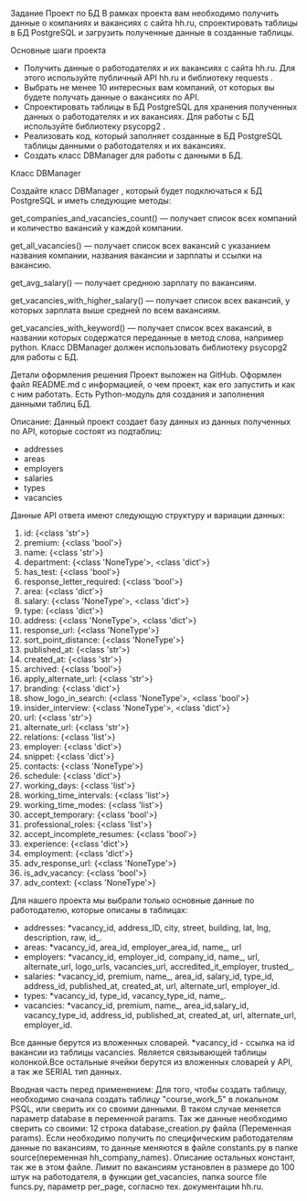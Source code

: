 Задание
Проект по БД
В рамках проекта вам необходимо получить данные о компаниях и вакансиях с сайта hh.ru, спроектировать таблицы в БД
PostgreSQL и загрузить полученные данные в созданные таблицы.

Основные шаги проекта

- Получить данные о работодателях и их вакансиях с сайта hh.ru. Для этого используйте публичный API hh.ru и библиотеку
  requests
  .
- Выбрать не менее 10 интересных вам компаний, от которых вы будете получать данные о вакансиях по API.
- Спроектировать таблицы в БД PostgreSQL для хранения полученных данных о работодателях и их вакансиях. Для работы с БД
  используйте библиотеку
  psycopg2
  .
- Реализовать код, который заполняет созданные в БД PostgreSQL таблицы данными о работодателях и их вакансиях.
- Создать класс DBManager для работы с данными в БД.

Класс DBManager

Создайте класс
DBManager
, который будет подключаться к БД PostgreSQL и иметь следующие методы:

get_companies_and_vacancies_count()
— получает список всех компаний и количество вакансий у каждой компании.

get_all_vacancies()
— получает список всех вакансий с указанием названия компании, названия вакансии и зарплаты и ссылки на вакансию.

get_avg_salary()
— получает среднюю зарплату по вакансиям.

get_vacancies_with_higher_salary()
— получает список всех вакансий, у которых зарплата выше средней по всем вакансиям.

get_vacancies_with_keyword()
— получает список всех вакансий, в названии которых содержатся переданные в метод слова, например python.
Класс DBManager должен использовать библиотеку psycopg2 для работы с БД.

Детали оформления решения
Проект выложен на GitHub.
Оформлен файл README.md с информацией, о чем проект, как его запустить и как с ним работать.
Есть Python-модуль для создания и заполнения данными таблиц БД.

Описание:
Данный проект создает базу данных из данных полученных по API, которые состоят из подтаблиц:
- addresses
- areas
- employers
- salaries
- types
- vacancies

Данные API ответа имеют следующую структуру и вариации данных:
1. id: {<class 'str'>}
2. premium: {<class 'bool'>}
3. name: {<class 'str'>}
4. department: {<class 'NoneType'>, <class 'dict'>}
5. has_test: {<class 'bool'>}
6. response_letter_required: {<class 'bool'>}
7. area: {<class 'dict'>}
8. salary: {<class 'NoneType'>, <class 'dict'>}
9. type: {<class 'dict'>}
10. address: {<class 'NoneType'>, <class 'dict'>}
11. response_url: {<class 'NoneType'>}
12. sort_point_distance: {<class 'NoneType'>}
13. published_at: {<class 'str'>}
14. created_at: {<class 'str'>}
15. archived: {<class 'bool'>}
16. apply_alternate_url: {<class 'str'>}
17. branding: {<class 'dict'>}
18. show_logo_in_search: {<class 'NoneType'>, <class 'bool'>}
19. insider_interview: {<class 'NoneType'>, <class 'dict'>}
20. url: {<class 'str'>}
21. alternate_url: {<class 'str'>}
22. relations: {<class 'list'>}
23. employer: {<class 'dict'>}
24. snippet: {<class 'dict'>}
25. contacts: {<class 'NoneType'>}
26. schedule: {<class 'dict'>}
27. working_days: {<class 'list'>}
28. working_time_intervals: {<class 'list'>}
29. working_time_modes: {<class 'list'>}
30. accept_temporary: {<class 'bool'>}
31. professional_roles: {<class 'list'>}
32. accept_incomplete_resumes: {<class 'bool'>}
33. experience: {<class 'dict'>}
34. employment: {<class 'dict'>}
35. adv_response_url: {<class 'NoneType'>}
36. is_adv_vacancy: {<class 'bool'>}
37. adv_context: {<class 'NoneType'>}


Для нашего проекта мы выбрали только основные данные по работодателю, которые описаны в таблицах:
- addresses:
*vacancy_id, address_ID, city, street, building, lat, lng, description, raw, id_.
- areas:
*vacancy_id, area_id, employer_area_id, name_, url
- employers:
*vacancy_id, employer_id, company_id, name_, url, alternate_url, logo_urls, vacancies_url, accredited_it_employer, trusted_.
- salaries:
*vacancy_id, premium, name_, area_id, salary_id, type_id, address_id, published_at, created_at, url, alternate_url, employer_id.
- types:
*vacancy_id, type_id, vacancy_type_id, name_.
- vacancies:
*vacancy_id, premium, name_, area_id,salary_id, vacancy_type_id, address_id, published_at, created_at, url, alternate_url, employer_id.


Все данные берутся из вложенных словарей.
*vacancy_id - ссылка на id вакансии из таблицы vacancies. Является связывающей таблицы колонкой.Все остальные ячейки берутся из вложенных словарей у API, а так же SERIAL тип данных.

Вводная часть перед применением:
Для того, чтобы создать таблицу, необходимо сначала создать таблицу "course_work_5" в локальном PSQL, или сверить их со своими данными. В таком случае меняется параметр database в переменной params.
Так же данные необходимо сверить со своими: 12 строка database_creation.py файла (Переменная params).
Если необходимо получить по специфическим работодателям данные по вакансиям, то данные меняются в файле constants.py в папке source(переменная hh_company_names). Описание остальных констант, так же в этом файле.
Лимит по вакансиям установлен в размере до 100 штук на работодателя, в функции get_vacancies, папка source file funcs.py, параметр per_page, согласно тех. документации hh.ru. 


